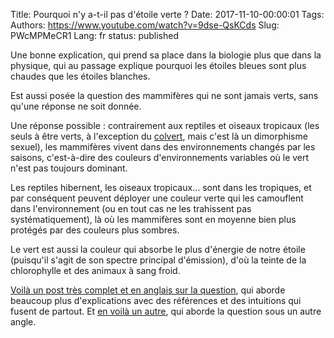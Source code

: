 Title: Pourquoi n'y a-t-il pas d'étoile verte ?
Date: 2017-11-10-00:00:01
Tags: 
Authors: https://www.youtube.com/watch?v=9dse-QsKCds
Slug: PWcMPMeCR1
Lang: fr
status: published

Une bonne explication, qui prend sa place dans la biologie
plus que dans la physique,
qui au passage explique pourquoi les étoiles bleues sont plus chaudes
que les étoiles blanches.

Est aussi posée la question des mammifères qui ne sont jamais verts,
sans qu'une réponse ne soit donnée.

Une réponse possible : contrairement aux reptiles et oiseaux tropicaux
(les seuls à être verts, à l'exception du [colvert](https://fr.wikipedia.org/wiki/Canard%20colvert), mais c'est là un dimorphisme sexuel),
les mammifères vivent dans des environnements changés par les saisons,
c'est-à-dire des couleurs d'environnements variables où le vert n'est pas toujours dominant.

Les reptiles hibernent, les oiseaux tropicaux… sont dans les tropiques,
et par conséquent peuvent déployer une couleur verte qui les camouflent dans l'environnement
(ou en tout cas ne les trahissent pas systématiquement),
là où les mammifères sont en moyenne bien plus protégés par des couleurs plus sombres.

Le vert est aussi la couleur qui absorbe le plus d'énergie de notre étoile (puisqu'il s'agit de son spectre principal d'émission),
d'où la teinte de la chlorophylle et des animaux à sang froid.

[Voilà un post très complet et en anglais sur la question](https://www.reddit.com/r/askscience/comments/1ba64n/why_are_there_so_few_blue_green_or_purple_mammals/cauakj1/?st=j7wdb5ab&sh=e19b6309),
qui aborde beaucoup plus d'explications avec des références et des intuitions qui fusent de partout.
Et [en voilà un autre](https://www.quora.com/Why-are-there-many-green-reptiles-but-few-green-mammals), qui aborde la question sous un autre angle.
